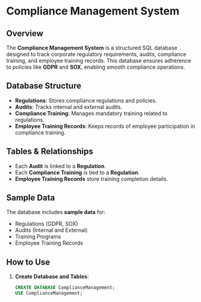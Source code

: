 # Compliance Management System

## Overview
The **Compliance Management System** is a structured SQL database designed to track corporate regulatory requirements, audits, compliance training, and employee training records. This database ensures adherence to policies like **GDPR** and **SOX**, enabling smooth compliance operations.

## Database Structure
- **Regulations**: Stores compliance regulations and policies.
- **Audits**: Tracks internal and external audits.
- **Compliance Training**: Manages mandatory training related to regulations.
- **Employee Training Records**: Keeps records of employee participation in compliance training.

## Tables & Relationships
- Each **Audit** is linked to a **Regulation**.
- Each **Compliance Training** is tied to a **Regulation**.
- **Employee Training Records** store training completion details.

## Sample Data
The database includes **sample data** for:
- Regulations (GDPR, SOX)
- Audits (Internal and External)
- Training Programs
- Employee Training Records

## How to Use
1. **Create Database and Tables**:
   ```sql
   CREATE DATABASE ComplianceManagement;
   USE ComplianceManagement;
